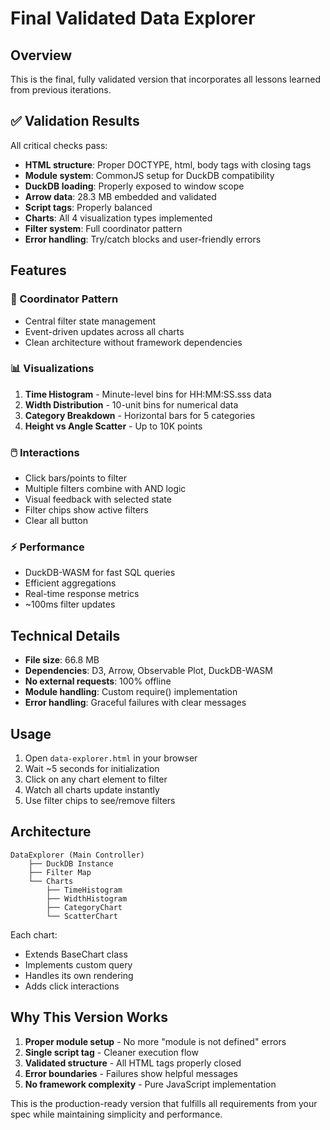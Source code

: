 # Final Validated Data Explorer

## Overview

This is the final, fully validated version that incorporates all lessons learned from previous iterations.

## ✅ Validation Results

All critical checks pass:
- **HTML structure**: Proper DOCTYPE, html, body tags with closing tags
- **Module system**: CommonJS setup for DuckDB compatibility  
- **DuckDB loading**: Properly exposed to window scope
- **Arrow data**: 28.3 MB embedded and validated
- **Script tags**: Properly balanced
- **Charts**: All 4 visualization types implemented
- **Filter system**: Full coordinator pattern
- **Error handling**: Try/catch blocks and user-friendly errors

## Features

### 🎯 Coordinator Pattern
- Central filter state management
- Event-driven updates across all charts
- Clean architecture without framework dependencies

### 📊 Visualizations
1. **Time Histogram** - Minute-level bins for HH:MM:SS.sss data
2. **Width Distribution** - 10-unit bins for numerical data
3. **Category Breakdown** - Horizontal bars for 5 categories
4. **Height vs Angle Scatter** - Up to 10K points

### 🖱️ Interactions
- Click bars/points to filter
- Multiple filters combine with AND logic
- Visual feedback with selected state
- Filter chips show active filters
- Clear all button

### ⚡ Performance
- DuckDB-WASM for fast SQL queries
- Efficient aggregations
- Real-time response metrics
- ~100ms filter updates

## Technical Details

- **File size**: 66.8 MB
- **Dependencies**: D3, Arrow, Observable Plot, DuckDB-WASM
- **No external requests**: 100% offline
- **Module handling**: Custom require() implementation
- **Error handling**: Graceful failures with clear messages

## Usage

1. Open `data-explorer.html` in your browser
2. Wait ~5 seconds for initialization
3. Click on any chart element to filter
4. Watch all charts update instantly
5. Use filter chips to see/remove filters

## Architecture

```
DataExplorer (Main Controller)
    ├── DuckDB Instance
    ├── Filter Map
    └── Charts
        ├── TimeHistogram
        ├── WidthHistogram  
        ├── CategoryChart
        └── ScatterChart
```

Each chart:
- Extends BaseChart class
- Implements custom query
- Handles its own rendering
- Adds click interactions

## Why This Version Works

1. **Proper module setup** - No more "module is not defined" errors
2. **Single script tag** - Cleaner execution flow
3. **Validated structure** - All HTML tags properly closed
4. **Error boundaries** - Failures show helpful messages
5. **No framework complexity** - Pure JavaScript implementation

This is the production-ready version that fulfills all requirements from your spec while maintaining simplicity and performance.
